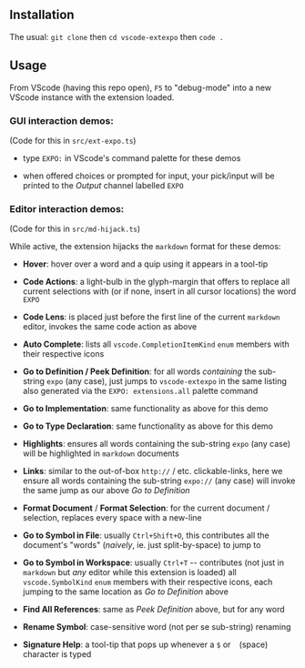 ## Installation

The usual: `git clone` then `cd vscode-extexpo` then `code .`

## Usage

From VScode (having this repo open), `F5` to "debug-mode" into a new VScode instance with the extension loaded.

### GUI interaction demos:

(Code for this in `src/ext-expo.ts`)

* type `EXPO:` in VScode's command palette for these demos

* when offered choices or prompted for input, your pick/input will be printed to the *Output* channel labelled `EXPO`

### Editor interaction demos:

(Code for this in `src/md-hijack.ts`)

While active, the extension hijacks the `markdown` format for these demos:

* **Hover**: hover over a word and a quip using it appears in a tool-tip

* **Code Actions**: a light-bulb in the glyph-margin that offers to replace all current selections with (or if none, insert in all cursor locations) the word `EXPO`

* **Code Lens**: is placed just before the first line of the current `markdown` editor, invokes the same code action as above

* **Auto Complete**: lists all `vscode.CompletionItemKind` `enum` members with their respective icons

* **Go to Definition / Peek Definition**: for all words *containing* the sub-string `expo` (any case), just jumps to `vscode-extexpo` in the same listing also generated via the `EXPO: extensions.all` palette command

* **Go to Implementation**: same functionality as above for this demo

* **Go to Type Declaration**: same functionality as above for this demo

* **Highlights**: ensures all words containing the sub-string `expo` (any case) will be highlighted in `markdown` documents

* **Links**: similar to the out-of-box `http://` / etc. clickable-links, here we ensure all words containing the sub-string `expo://` (any case) will invoke the same jump as our above *Go to Definition*

* **Format Document** / **Format Selection**: for the current document / selection, replaces every space with a new-line

* **Go to Symbol in File**: usually `Ctrl+Shift+O`, this contributes all the document's "words" (*naively*, ie. just split-by-space) to jump to

* **Go to Symbol in Workspace**: usually `Ctrl+T` -- contributes (not just in `markdown` but *any* editor while this extension is loaded) all `vscode.SymbolKind` `enum` members with their respective icons, each jumping to the same location as *Go to Definition* above

* **Find All References**: same as *Peek Definition* above, but for any word

* **Rename Symbol**: case-sensitive word (not per se sub-string) renaming

* **Signature Help**: a tool-tip that pops up whenever a `$` or ` ` (space) character is typed
